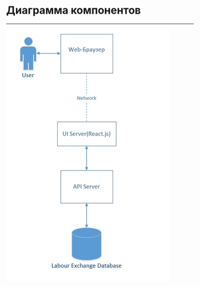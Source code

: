 # Диаграмма компонентов
---

![Компонентов](https://github.com/evgenyv13/LaborExchange/blob/master/documentation/diagrams/components.jpg)
